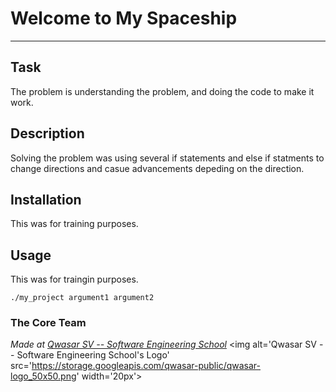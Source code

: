 # Welcome to My Spaceship
***

## Task
The problem is understanding the problem, and doing the code to make it work.

## Description
Solving the problem was using several if statements and else if statments to change directions and casue advancements depeding on the direction.

## Installation
This was for training purposes.

## Usage
This was for traingin purposes.
```
./my_project argument1 argument2
```

### The Core Team


<span><i>Made at <a href='https://qwasar.io'>Qwasar SV -- Software Engineering School</a></i></span>
<span><img alt='Qwasar SV -- Software Engineering School's Logo' src='https://storage.googleapis.com/qwasar-public/qwasar-logo_50x50.png' width='20px'></span>
